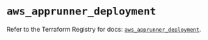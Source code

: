 # `aws_apprunner_deployment`

Refer to the Terraform Registry for docs: [`aws_apprunner_deployment`](https://registry.terraform.io/providers/hashicorp/aws/5.90.1/docs/resources/apprunner_deployment).
